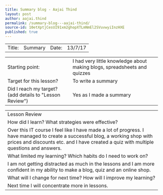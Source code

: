 ```yaml
---
title: Summary blog - Aajai Thind
layout: post
author: aajai.thind
permalink: /summary-blog---aajai-thind/
source-id: 10etXptjCesUI91xm2ghopXTLmNmEl2SVuvwyiInzHXE
published: true
---
```

<table>
  <tr>
    <td>Title:  </td>
    <td>Summary</td>
    <td> Date:  </td>
    <td>13/7/17</td>
  </tr>
</table>


<table>
  <tr>
    <td>Starting point:</td>
    <td>I had very little knowledge about making blogs, spreadsheets and quizzes</td>
  </tr>
  <tr>
    <td>Target for this lesson?</td>
    <td>To write a summary</td>
  </tr>
  <tr>
    <td>Did I reach my target? 
(add details to "Lesson Review")</td>
    <td>Yes as I made a summary</td>
  </tr>
</table>


<table>
  <tr>
    <td>Lesson Review</td>
  </tr>
  <tr>
    <td>How did I learn? What strategies were effective? </td>
  </tr>
  <tr>
    <td>Over this IT course I feel like I have made a lot of progress. I have managed to create a successful blog, a working shop with prices and discounts etc. and I have created a quiz with multiple questions and answers.  </td>
  </tr>
  <tr>
    <td>What limited my learning? Which habits do I need to work on? </td>
  </tr>
  <tr>
    <td>I am not getting distracted as much in the lessons and I am more confident in my ability to make a blog, quiz and an online shop.</td>
  </tr>
  <tr>
    <td>What will I change for next time? How will I improve my learning?</td>
  </tr>
  <tr>
    <td>Next time I will concentrate more in lessons.</td>
  </tr>
</table>


